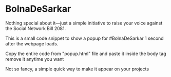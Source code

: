# BolnaDeSarkar

Nothing special about it—just a simple initiative to raise your voice against the Social Network Bill 2081.

This is a small code snippet to show a popup for #BolnaDeSarkar 1 second after the webpage loads.


Copy the entire code from "popup.html" file and paste it inside the body tag
remove it anytime you want

Not so fancy, a simple quick way to make it appear on your projects
